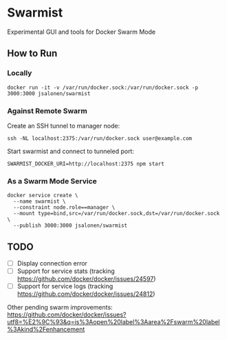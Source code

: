 # Swarmist

Experimental GUI and tools for Docker Swarm Mode

## How to Run

### Locally

	docker run -it -v /var/run/docker.sock:/var/run/docker.sock -p 3000:3000 jsalonen/swarmist

### Against Remote Swarm

Create an SSH tunnel to manager node:

	ssh -NL localhost:2375:/var/run/docker.sock user@example.com

Start swarmist and connect to tunneled port:

	SWARMIST_DOCKER_URI=http://localhost:2375 npm start

### As a Swarm Mode Service

	docker service create \
      --name swarmist \
      --constraint node.role==manager \
      --mount type=bind,src=/var/run/docker.sock,dst=/var/run/docker.sock \
      --publish 3000:3000 jsalonen/swarmist

## TODO

- [ ] Display connection error
- [ ] Support for service stats (tracking https://github.com/docker/docker/issues/24597)
- [ ] Support for service logs (tracking https://github.com/docker/docker/issues/24812)

Other pending swarm improvements: https://github.com/docker/docker/issues?utf8=%E2%9C%93&q=is%3Aopen%20label%3Aarea%2Fswarm%20label%3Akind%2Fenhancement
